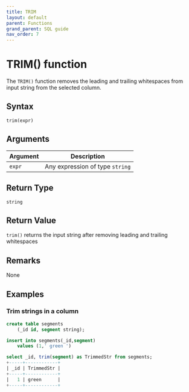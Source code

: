```yaml
---
title: TRIM
layout: default
parent: Functions
grand_parent: SQL guide
nav_order: 7
---
```


# TRIM() function

The `TRIM()` function removes the leading and trailing whitespaces from input string from the selected column.

## Syntax

```
trim(expr)
```

## Arguments

| Argument | Description |
|---|---|
| `expr` | Any expression of type `string` |

## Return Type

`string`

## Return Value

`trim()` returns the input string after removing leading and trailing whitespaces

## Remarks

None

## Examples

### Trim strings in a column

```sql
create table segments
    (_id id, segment string);

insert into segments(_id,segment)
    values (1,' green ')

select _id, trim(segment) as TrimmedStr from segments;
+-----+------------+
| _id | TrimmedStr |
+-----+------------+
|   1 | green      |
+-----+------------+
```
